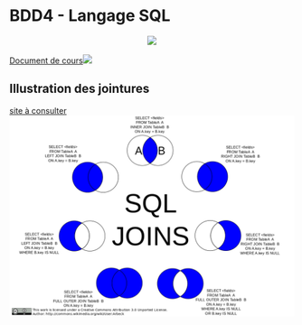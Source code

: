 # **BDD4 - Langage SQL**

<center><img src="https://files.realpython.com/media/Build-a-Contact-Book_Watermarked.02531f28c45c.jpg" width="75%"></center>

<a href="https://sasl56-my.sharepoint.com/:w:/g/personal/mickael_kerviche_sa-sl_fr/EaNYCjV5PN1KoKtEBdNzsZ4BxCGmC-oetJ_0PgZD9ZJBUQ?e=ppZReE
" target="_blank">Document de cours<img src="https://c1-word-view-15.cdn.office.net/wv/resources/1033/FavIcon_Word.ico"></a>

## Illustration des jointures

<a href="https://datascientest.com/tout-comprendre-des-jointures-sql">site à consulter</a>
<img style="bacground-color: #FFFFFF;" src="join.png">
